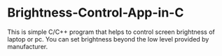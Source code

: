 # Brightness-Control-App-in-C

This is simple C/C++ program that helps to control screen brightness of laptop or pc. You can set brightness beyond the low level provided by manufacturer.
